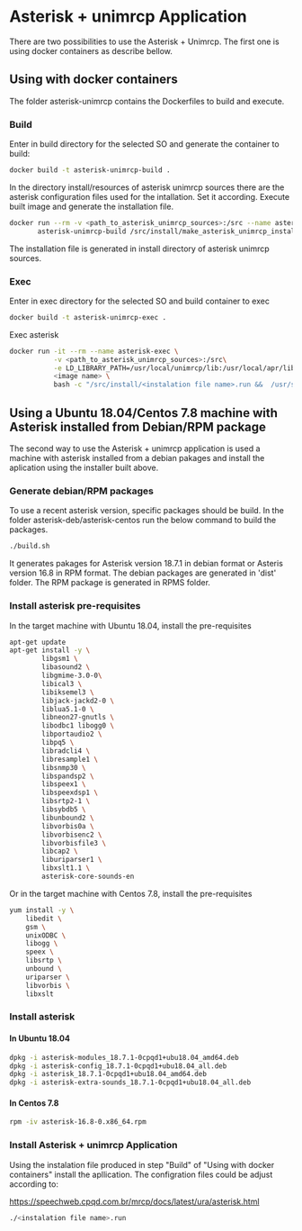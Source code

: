 # Asterisk + unimrcp Application

There are two possibilities to use the Asterisk + Unimrcp.
The first one is using docker containers as describe bellow.

## Using with docker containers

The folder asterisk-unimrcp contains the Dockerfiles to build and execute.

### Build

Enter in build directory for the selected SO and generate the container to build:

```bash
docker build -t asterisk-unimrcp-build .
```
In the directory install/resources of asterisk unimrcp sources there are
the asterisk configuration files used for the intallation. Set it according.
Execute built image and generate the installation file.

```bash
docker run --rm -v <path_to_asterisk_unimrcp_sources>:/src --name asterisk-build \
       asterisk-unimrcp-build /src/install/make_asterisk_unimrcp_install.sh <installation file name>
```

The installation file is generated in install directory of asterisk unimrcp sources.

### Exec

Enter in exec directory for the selected SO and build container to exec

```bash
docker build -t asterisk-unimrcp-exec .
```

Exec asterisk

```bash
docker run -it --rm --name asterisk-exec \
           -v <path_to_asterisk_unimrcp_sources>:/src\
           -e LD_LIBRARY_PATH=/usr/local/unimrcp/lib:/usr/local/apr/lib:/usr/local/lib \
           <image name> \
           bash -c "/src/install/<instalation file name>.run &&  /usr/sbin/asterisk -vvvdddf -T -p"
```

## Using a Ubuntu 18.04/Centos 7.8 machine with Asterisk installed from Debian/RPM package

The second way to use the Asterisk + unimrcp application is used a machine with
asterisk installed from a debian pakages and install the aplication
using the installer built above.

### Generate debian/RPM packages

To use a recent asterisk version, specific packages should be build.
In the folder asterisk-deb/asterisk-centos run the below command to build the packages.

```bash
./build.sh
```

It generates pakages for Asterisk version 18.7.1 in debian format or Asteris version 16.8
in RPM format.
The debian packages are generated in 'dist' folder.
The RPM package is generated in RPMS folder.

### Install asterisk pre-requisites

In the target machine with Ubuntu 18.04, install the pre-requisites

```bash
apt-get update
apt-get install -y \
        libgsm1 \
        libasound2 \
        libgmime-3.0-0\
        libical3 \
        libiksemel3 \
        libjack-jackd2-0 \
        liblua5.1-0 \
        libneon27-gnutls \
        libodbc1 libogg0 \
        libportaudio2 \
        libpq5 \
        libradcli4 \
        libresample1 \
        libsnmp30 \
        libspandsp2 \
        libspeex1 \
        libspeexdsp1 \
        libsrtp2-1 \
        libsybdb5 \
        libunbound2 \
        libvorbis0a \
        libvorbisenc2 \
        libvorbisfile3 \
        libcap2 \
        liburiparser1 \
        libxslt1.1 \
        asterisk-core-sounds-en
```


Or in the target machine with Centos 7.8, install the pre-requisites

```bash
yum install -y \
    libedit \
    gsm \
    unixODBC \
    libogg \
    speex \
    libsrtp \
    unbound \
    uriparser \
    libvorbis \
    libxslt
```

### Install asterisk

#### In Ubuntu 18.04

```bash
dpkg -i asterisk-modules_18.7.1-0cpqd1+ubu18.04_amd64.deb
dpkg -i asterisk-config_18.7.1-0cpqd1+ubu18.04_all.deb
dpkg -i asterisk_18.7.1-0cpqd1+ubu18.04_amd64.deb
dpkg -i asterisk-extra-sounds_18.7.1-0cpqd1+ubu18.04_all.deb
```

#### In Centos 7.8

```bash
rpm -iv asterisk-16.8-0.x86_64.rpm
```

### Install Asterisk + unimrcp Application

Using the instalation file produced in step "Build" of
"Using with docker containers" install the apllication.
The configration files could be adjust according to:

https://speechweb.cpqd.com.br/mrcp/docs/latest/ura/asterisk.html

```bash
./<instalation file name>.run
```
